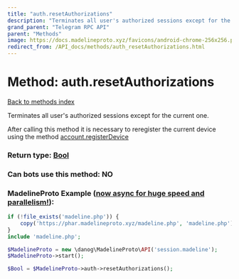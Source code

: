 ```yaml
---
title: "auth.resetAuthorizations"
description: "Terminates all user's authorized sessions except for the current one."
grand_parent: "Telegram RPC API"
parent: "Methods"
image: https://docs.madelineproto.xyz/favicons/android-chrome-256x256.png
redirect_from: /API_docs/methods/auth_resetAuthorizations.html
---
```

# Method: auth.resetAuthorizations
[Back to methods index](index.html)



Terminates all user's authorized sessions except for the current one.

After calling this method it is necessary to reregister the current device using the method [account.registerDevice](../methods/account.registerDevice.html)



### Return type: [Bool](/API_docs/types/Bool.html)

### Can bots use this method: **NO**


### MadelineProto Example ([now async for huge speed and parallelism!](https://docs.madelineproto.xyz/docs/ASYNC.html)):


```php
if (!file_exists('madeline.php')) {
    copy('https://phar.madelineproto.xyz/madeline.php', 'madeline.php');
}
include 'madeline.php';

$MadelineProto = new \danog\MadelineProto\API('session.madeline');
$MadelineProto->start();

$Bool = $MadelineProto->auth->resetAuthorizations();
```

